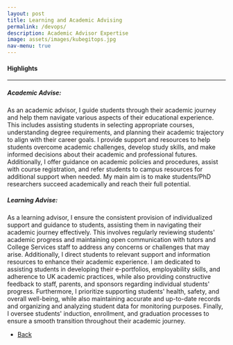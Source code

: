 ```yaml
---
layout: post
title: Learning and Academic Advising
permalink: /devops/
description: Academic Advisor Expertise 
image: assets/images/kubegitops.jpg
nav-menu: true
---
```

<h4>Highlights</h4>
<div class="table-wrapper">
  
</div>
<hr class="major" />  

<h5>Academic Advise: </h5>
As an academic advisor, I guide students through their academic journey and help them navigate various aspects of their educational experience. This includes assisting students in selecting appropriate courses, understanding degree requirements, and planning their academic trajectory to align with their career goals. I provide support and resources to help students overcome academic challenges, develop study skills, and make informed decisions about their academic and professional futures. Additionally, I offer guidance on academic policies and procedures, assist with course registration, and refer students to campus resources for additional support when needed. My main aim is to make students/PhD researchers succeed academically and reach their full potential.  

<h5>Learning Advise:</h5>
As a learning advisor, I ensure the consistent provision of individualized support and guidance to students, assisting them in navigating their academic journey effectively. This involves regularly reviewing students' academic progress and maintaining open communication with tutors and College Services staff to address any concerns or challenges that may arise. Additionally, I direct students to relevant support and information resources to enhance their academic experience. I am dedicated to assisting students in developing their e-portfolios, employability skills, and adherence to UK academic practices, while also providing constructive feedback to staff, parents, and sponsors regarding individual students' progress. Furthermore, I prioritize supporting students' health, safety, and overall well-being, while also maintaining accurate and up-to-date records and organizing and analyzing student data for monitoring purposes. Finally, I oversee students' induction, enrollment, and graduation processes to ensure a smooth transition throughout their academic journey.


<ul class="actions">
<li><a href="/" class="button next scrolly">Back</a></li>
</ul>
